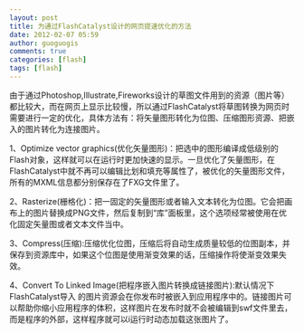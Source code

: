 ```yaml
---
layout: post
title: 为通过FlashCatalyst设计的网页提速优化的方法
date: 2012-02-07 05:59
author: guoguogis
comments: true
categories: [flash]
tags: [flash]
---
```

由于通过Photoshop,Illustrate,Fireworks设计的草图文件用到的资源（图片等）都比较大，而在网页上显示比较慢，所以通过FlashCatalyst将草图转换为网页时需要进行一定的优化，具体方法有：将矢量图形转化为位图、压缩图形资源、把嵌入的图片转化为连接图片。

1、Optimize vector graphics(优化矢量图形)：把选中的图形编译成低级别的Flash对象，这样就可以在运行时更加快速的显示。一旦优化了矢量图形，在FlashCatalyst中就不再可以编辑比划和填充等属性了，被优化的矢量图形文件，所有的MXML信息都分别保存在了FXG文件里了。

2、Rasterize(栅格化)：把一固定的矢量图形或者输入文本转化为位图。它会把画布上的图片替换成PNG文件，然后复制到“库”面板里，这个选项经常被使用在优化固定矢量图或者文本文件当中。

3、Compress(压缩):压缩优化位图，压缩后将自动生成质量较低的位图副本，并保存到资源库中，如果这个位图是使用渐变效果的话，压缩操作将使渐变效果失效。

4、Convert To Linked Image(把程序嵌入图片转换成链接图片):默认情况下FlashCatalyst导入 的图片资源会在你发布时被嵌入到应用程序中的。链接图片可以帮助你缩小应用程序的体积，这样图片在发布时就不会被编辑到swf文件里去，而是程序的外部，这样程序就可以i运行时动态加载这张图片了。
